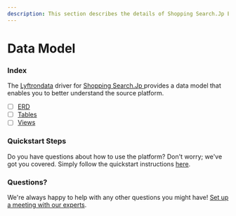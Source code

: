 ```yaml
---
description: This section describes the details of Shopping Search.Jp ERD, Tables, and Views.
---
```


# Data Model

### Index

The  [Lyftrondata](https://www.lyftrondata.com/) driver for [Shopping Search.Jp](https://www.lyftrondata.com/integration/shopping-search.jp/)[ ](https://www.lyftrondata.com/integration/shopping-search.jp/)provides a data model that enables you to better understand the source platform.

* [ ] [ERD](../../../marketing-analytics/shopping-search.jp/data-model/erd.md)
* [ ] [Tables](../../../marketing-analytics/shopping-search.jp/data-model/tables.md)
* [ ] [Views](../../../marketing-analytics/shopping-search.jp/data-model/views.md)

### Quickstart Steps

Do you have questions about how to use the platform? Don't worry; we've got you covered. Simply follow the quickstart instructions [here](../../../../quickstart-steps.md).

### Questions? <a href="#questions" id="questions"></a>

We're always happy to help with any other questions you might have! [Set up a meeting with our experts](https://www.lyftrondata.com/book-a-meeting/).


